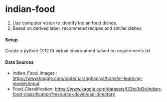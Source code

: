 # indian-food
1. Use computer vision to identify Indian food dishes.
2. Based on derived label, recommend recipes and similar dishes

#### Setup
Create a python (3.12.0) virtual environment based on requirements.txt

#### Data Sources
* Indian_Food_Images : https://www.kaggle.com/code/harshghadiya/transfer-learning-models/input
* Food_Classification: https://www.kaggle.com/datasets/l33tc0d3r/indian-food-classification?resource=download-directory
